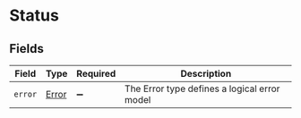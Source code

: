 # Status


## Fields

| Field                                        | Type                                         | Required                                     | Description                                  |
| -------------------------------------------- | -------------------------------------------- | -------------------------------------------- | -------------------------------------------- |
| `error`                                      | [Error](../../models/shared/Error.md)        | :heavy_minus_sign:                           | The Error type defines a logical error model |